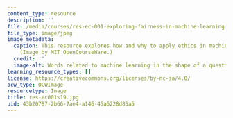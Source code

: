 ```yaml
---
content_type: resource
description: ''
file: /media/courses/res-ec-001-exploring-fairness-in-machine-learning-for-international-development-spring-2020/43b207872b667ae4a14645a6228d85a5_res-ec001s19.jpg
file_type: image/jpeg
image_metadata:
  caption: This resource explores how and why to apply ethics in machine learning.
    (Image by MIT OpenCourseWare.)
  credit: ''
  image-alt: Words related to machine learning in the shape of a question mark.
learning_resource_types: []
license: https://creativecommons.org/licenses/by-nc-sa/4.0/
ocw_type: OCWImage
resourcetype: Image
title: res-ec001s19.jpg
uid: 43b20787-2b66-7ae4-a146-45a6228d85a5
---
```

